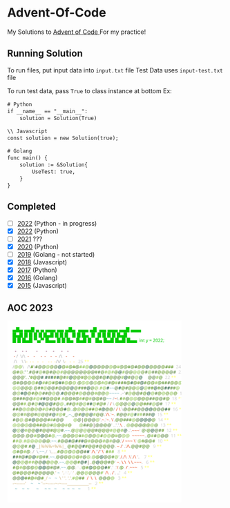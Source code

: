 # Advent-Of-Code

My Solutions to [Advent of Code ](https://adventofcode.com/)
For my practice!

## Running Solution

To run files, put input data into `input.txt` file
Test Data uses `input-test.txt` file

To run test data, pass `True` to class instance at bottom
Ex:

```
# Python
if __name__ == "__main__":
    solution = Solution(True)
```

```
\\ Javascript
const solution = new Solution(true);
```

```
# Golang
func main() {
	solution := &Solution{
		UseTest: true,
	}
}
```

## Completed

- [ ] [2022](2023) (Python - in progress)
- [X] [2022](2022) (Python)
- [ ] [2021](2021)  ???
- [X] [2020](2020) (Python)
- [ ] [2019](2019) (Golang - not started)
- [X] [2018](2018) (Javascript)
- [X] [2017](2017) (Python)
- [X] [2016](2016) (Golang)
- [X] [2015](2015) (Javascript)

## AOC 2023

<a href="https://adventofcode.com/2022"><img src="2022/calendar.svg" width="80%" /></a>
